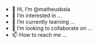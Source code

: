 - 👋 Hi, I’m @matheusbaia
- 👀 I’m interested in ...
- 🌱 I’m currently learning ...
- 💞️ I’m looking to collaborate on ...
- 📫 How to reach me ...

<!---
matheusbaia/matheusbaia is a ✨ special ✨ repository because its `README.md` (this file) appears on your GitHub profile.
You can click the Preview link to take a look at your changes.
--->
